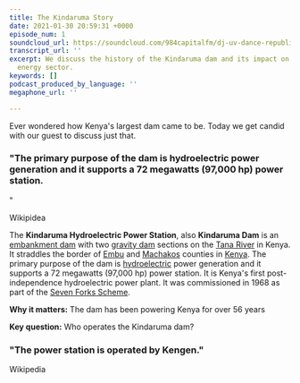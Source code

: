 ```yaml
---
title: The Kindaruma Story
date: 2021-01-30 20:59:31 +0000
episode_num: 1
soundcloud_url: https://soundcloud.com/984capitalfm/dj-uv-dance-republic-29th-jan-2021-set-3-afrohouse
transcript_url: ''
excerpt: We discuss the history of the Kindaruma dam and its impact on the Kenyan
  energy sector.
keywords: []
podcast_produced_by_language: ''
megaphone_url: ''

---
```

Ever wondered how Kenya's largest dam came to be. Today we get candid with our guest to discuss just that.

### "The primary purpose of the **dam** is hydroelectric power generation and it supports a 72 megawatts (97,000 hp) power station.  
"

Wikipidea

The **Kindaruma Hydroelectric Power Station**, also **Kindaruma Dam** is an [embankment dam](https://en.wikipedia.org/wiki/Embankment_dam "Embankment dam") with two [gravity dam](https://en.wikipedia.org/wiki/Gravity_dam "Gravity dam") sections on the [Tana River](https://en.wikipedia.org/wiki/Tana_River_(Kenya) "Tana River (Kenya)") in Kenya. It straddles the border of [Embu](https://en.wikipedia.org/wiki/Embu_County "Embu County") and [Machakos](https://en.wikipedia.org/wiki/Machakos_County "Machakos County") counties in [Kenya](https://en.wikipedia.org/wiki/Kenya "Kenya"). The primary purpose of the dam is [hydroelectric](https://en.wikipedia.org/wiki/Hydroelectric "Hydroelectric") power generation and it supports a 72 megawatts (97,000 hp) power station. It is Kenya's first post-independence hydroelectric power plant. It was commissioned in 1968 as part of the [Seven Forks Scheme](https://en.wikipedia.org/wiki/Hydroelectric_power_in_Kenya#Seven_Forks_Scheme "Hydroelectric power in Kenya"). 

**Why it matters:** The dam has been powering Kenya for over 56 years

**Key question:** Who operates the Kindaruma dam?

### "The power station is operated by Kengen."

Wikipedia